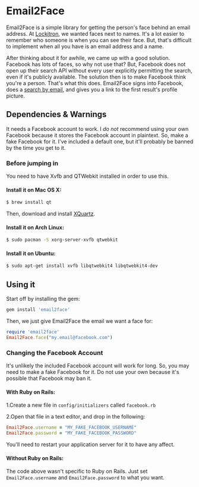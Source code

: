 # Email2Face

Email2Face is a simple library for getting the person's face behind an email address. At [Lockitron](https://lockitron.com), we wanted faces next to names. It's a lot easier to remember who someone is when you can see their face. But, that's difficult to implement when all you have is an email address and a name.

After thinking about it for awhile, we came up with a good solution. Facebook has lots of faces, so why not use that? But, Facebook does not open up their search API without every user explicitly permitting the search, even if it's publicly available. The solution then is to make Facebook think you're a person. That's what this does. Email2Face signs into Facebook, does a [search by email](https://facebook.com/srch.php), and gives you a link to the first result's profile picture.

## Dependencies & Warnings

It needs a Facebook account to work. I *do not* recommend using your own Facebook because it stores the Facebook account in plaintext. So, make a fake Facebook for it. I've included a default one, but it'll probably be banned by the time you get to it.

### Before jumping in

You need to have Xvfb and QTWebkit installed in order to use this.

#### Install it on Mac OS X:

```bash
$ brew install qt
```
Then, download and install [XQuartz](http://xquartz.macosforge.org/downloads/SL/XQuartz-2.7.1.dmg).

#### Install it on Arch Linux:

```bash
$ sudo pacman -S xorg-server-xvfb qtwebkit
```

#### Install it on Ubuntu:

```bash
$ sudo apt-get install xvfb libqtwebkit4 libqtwebkit4-dev
```

## Using it

Start off by installing the gem:

```ruby
gem install 'email2face'
```

Then, we just give Email2Face the email we want a face for:

```ruby
require 'email2face'
Email2Face.face("my.email@facebook.com")
```

### Changing the Facebook Account
It's unlikely the included Facebook account will work for long. So, you may need to make a fake Facebook for it. Do not use your own because it's possible that Facebook may ban it.

#### With Ruby on Rails:

1.Create a new file in `config/initializers` called `facebook.rb`

2.Open that file in a text editor, and drop in the following:

```ruby
Email2Face.username = "MY_FAKE_FACEBOOK_USERNAME"
Email2Face.password = "MY_FAKE_FACEBOOK_PASSWORD"
```

You'll need to restart your application server for it to have any affect.

#### Without Ruby on Rails:

The code above wasn't specific to Ruby on Rails. Just set ```Email2Face.username``` and ```Email2Face.password``` to what you want.
